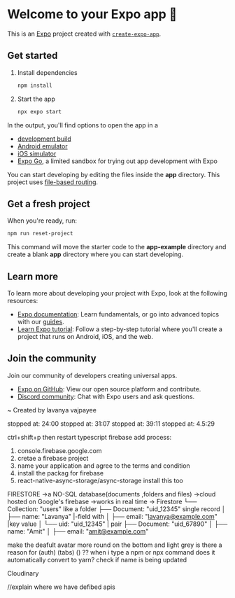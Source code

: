 # Welcome to your Expo app 👋

This is an [Expo](https://expo.dev) project created with [`create-expo-app`](https://www.npmjs.com/package/create-expo-app).

## Get started

1. Install dependencies

   ```bash
   npm install
   ```

2. Start the app

   ```bash
   npx expo start
   ```

In the output, you'll find options to open the app in a

- [development build](https://docs.expo.dev/develop/development-builds/introduction/)
- [Android emulator](https://docs.expo.dev/workflow/android-studio-emulator/)
- [iOS simulator](https://docs.expo.dev/workflow/ios-simulator/)
- [Expo Go](https://expo.dev/go), a limited sandbox for trying out app development with Expo

You can start developing by editing the files inside the **app** directory. This project uses [file-based routing](https://docs.expo.dev/router/introduction).

## Get a fresh project

When you're ready, run:

```bash
npm run reset-project
```

This command will move the starter code to the **app-example** directory and create a blank **app** directory where you can start developing.

## Learn more

To learn more about developing your project with Expo, look at the following resources:

- [Expo documentation](https://docs.expo.dev/): Learn fundamentals, or go into advanced topics with our [guides](https://docs.expo.dev/guides).
- [Learn Expo tutorial](https://docs.expo.dev/tutorial/introduction/): Follow a step-by-step tutorial where you'll create a project that runs on Android, iOS, and the web.

## Join the community

Join our community of developers creating universal apps.

- [Expo on GitHub](https://github.com/expo/expo): View our open source platform and contribute.
- [Discord community](https://chat.expo.dev): Chat with Expo users and ask questions.

~ Created by lavanya vajpayee

stopped at: 24:00
stopped at: 31:07
stopped at: 39:11
stopped at: 4.5:29

ctrl+shift+p then restart typescript
firebase add process:

1. console.firebase.google.com
2. cretae a firebase project
3. name your application and agree to the terms and condition
4. install the packag for firebase
5. react-native-async-storage/async-storage install this too

FIRESTORE
->a NO-SQL database(documents ,folders and files)
->cloud hosted on Google's firebase
->works in real time
->
Firestore
└── Collection: "users" like a folder
├── Document: "uid_12345" single record
│ ├── name: "Lavanya" |-field with
│ ├── email: "lavanya@example.com" |key value
│ └── uid: "uid_12345" | pair
├── Document: "uid_67890"
│ ├── name: "Amit"
│ ├── email: "amit@example.com"

make the deafult avatar more round on the bottom and light grey
is there a reason for (auth) (tabs) () ??
when i type a npm or npx command does it automatically convert to yarn?
check if name is being updated

Cloudinary

//explain where we have defibed apis

